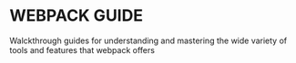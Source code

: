 # WEBPACK GUIDE

Walckthrough guides for understanding and mastering the wide variety of tools and features that webpack offers